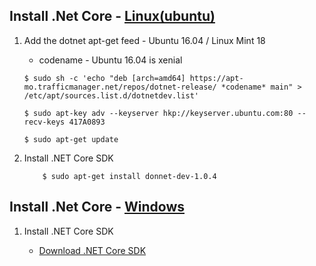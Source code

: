 ## Install .Net Core - [Linux(ubuntu)](https://www.microsoft.com/net/core#linuxubuntu)

1. Add the dotnet apt-get feed - Ubuntu 16.04 / Linux Mint 18

    * codename - Ubuntu 16.04 is xenial 
    
    ```
    $ sudo sh -c 'echo "deb [arch=amd64] https://apt-mo.trafficmanager.net/repos/dotnet-release/ *codename* main" > /etc/apt/sources.list.d/dotnetdev.list'
    
    $ sudo apt-key adv --keyserver hkp://keyserver.ubuntu.com:80 --recv-keys 417A0893
    
    $ sudo apt-get update

    ```

2. Install .NET Core SDK


    ```
        $ sudo apt-get install donnet-dev-1.0.4

    ```

## Install .Net Core - [Windows](https://www.microsoft.com/net/core#windowscmd)

1. Install .NET Core SDK

    * [Download .NET Core SDK](https://go.microsoft.com/fwlink/?linkid=848827)
    